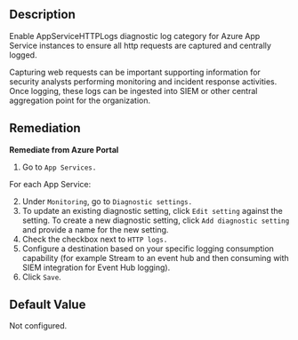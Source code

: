 ## Description

Enable AppServiceHTTPLogs diagnostic log category for Azure App Service instances to ensure all http requests are captured and centrally logged.

Capturing web requests can be important supporting information for security analysts performing monitoring and incident response activities. Once logging, these logs can be ingested into SIEM or other central aggregation point for the organization.

## Remediation

**Remediate from Azure Portal**

1. Go to `App Services.`

For each App Service:

2. Under `Monitoring`, go to `Diagnostic settings.`
3. To update an existing diagnostic setting, click `Edit setting` against the setting. To create a new diagnostic setting, click `Add diagnostic setting` and provide a name for the new setting.
4. Check the checkbox next to `HTTP logs.`
5. Configure a destination based on your specific logging consumption capability (for example Stream to an event hub and then consuming with SIEM integration for Event Hub logging).
6. Click `Save`.

## Default Value

Not configured.